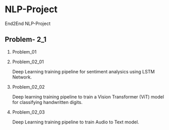 # NLP-Project
End2End NLP-Project 


## Problem- 2_1


1. Problem_01  

2. Problem_02_01

    Deep Learning training pipeline for sentiment analysics using LSTM Network.

3. Problem_02_02

    Deep learning training pipeline to train a Vision Transformer (ViT) model for classifying handwritten digits.

4. Problem_02_03

    Deep Learning training pipeline to train Audio to Text model.